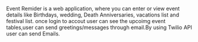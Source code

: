 Event Remider is a web application, where you can enter or view  event details like Birthdays, wedding, Death Anniversaries, vacations list and festival list. once login to accout user can see the upcoimg event tables,user can send greetings/messages through  email.By using Twilio API user can send Emails.







